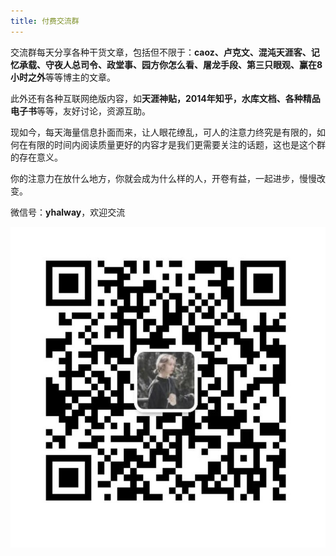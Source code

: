 ```yaml
---
title: 付费交流群
---
```


交流群每天分享各种干货文章，包括但不限于：**caoz、卢克文、混沌天涯客、记忆承载、守夜人总司令、政堂事、园方你怎么看、屠龙手段、第三只眼观、赢在8小时之外**等等博主的文章。

此外还有各种互联网绝版内容，如**天涯神贴，2014年知乎，水库文档、各种精品电子书**等等，友好讨论，资源互助。

现如今，每天海量信息扑面而来，让人眼花缭乱，可人的注意力终究是有限的，如何在有限的时间内阅读质量更好的内容才是我们更需要关注的话题，这也是这个群的存在意义。

你的注意力在放什么地方，你就会成为什么样的人，开卷有益，一起进步，慢慢改变。

微信号：**yhalway**，欢迎交流

![wechat](../.vuepress/public/wechat.jpg)

